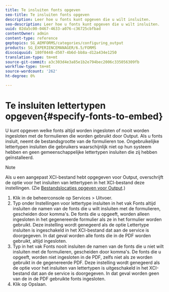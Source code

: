 ```yaml
---
title: Te insluiten fonts opgeven
seo-title: Te insluiten fonts opgeven
description: Leer hoe u fonts kunt opgeven die u wilt insluiten.
seo-description: Leer hoe u fonts kunt opgeven die u wilt insluiten.
uuid: 02da5c00-0467-4633-a076-c36725cbfbad
contentOwner: admin
content-type: reference
geptopics: SG_AEMFORMS/categories/configuring_output
products: SG_EXPERIENCEMANAGER/6.5/FORMS
discoiquuid: 180f0448-d507-4b6d-bb8a-d12a434e1250
translation-type: tm+mt
source-git-commit: a3c303d4e3a85e1b2e794bec2006c335056309fb
workflow-type: tm+mt
source-wordcount: '262'
ht-degree: 0%

---
```



# Te insluiten lettertypen opgeven{#specify-fonts-to-embed}

U kunt opgeven welke fonts altijd worden ingesloten of nooit worden ingesloten met de formulieren die worden gebruikt door Output. Als u fonts insluit, neemt de bestandsgrootte van de formulieren toe. Ongebruikelijke lettertypen insluiten die gebruikers waarschijnlijk niet op hun systeem hebben en geen gemeenschappelijke lettertypen insluiten die zij hebben geïnstalleerd.

>[!NOTE]
>
>Als u een aangepast XCI-bestand hebt opgegeven voor Output, overschrijft de optie voor het insluiten van lettertypen in het XCI-bestand deze instellingen. (Zie [Bestandslocaties opgeven voor Output](/help/forms/using/admin-help/specify-file-locations-output.md#specify-file-locations-for-output).)

1. Klik in de beheerconsole op Services > Uitvoer.
1. Typ onder Instellingen voor lettertype insluiten in het vak Fonts altijd insluiten de namen van de fonts die u wilt insluiten met de formulieren, gescheiden door komma&#39;s. De fonts die u opgeeft, worden alleen ingesloten in het gegenereerde formulier als ze in het formulier worden gebruikt. Deze instelling wordt genegeerd als de optie Lettertype insluiten is ingeschakeld in het XCI-bestand dat aan de service is doorgegeven. In dat geval worden alle fonts die in de PDF worden gebruikt, altijd ingesloten.
1. Typ in het vak Fonts nooit insluiten de namen van de fonts die u niet wilt insluiten met de formulieren, gescheiden door komma&#39;s. De fonts die u opgeeft, worden niet ingesloten in de PDF, zelfs niet als ze worden gebruikt in de gegenereerde PDF. Deze instelling wordt genegeerd als de optie voor het insluiten van lettertypen is uitgeschakeld in het XCI-bestand dat aan de service is doorgegeven. In dat geval worden geen van de in de PDF gebruikte fonts ingesloten.
1. Klik op Opslaan.

